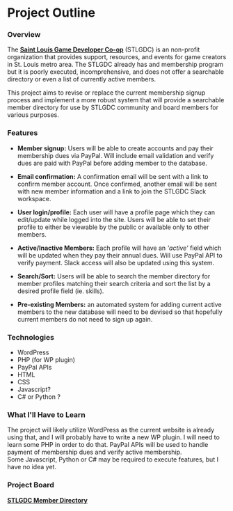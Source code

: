 # Project Outline


### Overview
The **[Saint Louis Game Developer Co-op](http://stlgamedev.com/)** (STLGDC) is an non-profit organization that 
provides support, resources, and events for game creators in St. Louis metro area. 
The STLGDC already has and membership program but it is poorly executed, incomprehensive, 
and does not offer a searchable directory or even a list of currently active members.

This project aims to revise or replace the current membership signup process and 
implement a more robust system that will provide a searchable member directory for use by 
STLGDC community and board members for various purposes.



### Features
* **Member signup:** Users will be able to create accounts and pay their membership dues
via PayPal.  Will include email validation and verify dues are paid with PayPal before adding 
member to the database.

* **Email confirmation:** A confirmation email will be sent with a link to confirm member 
account. Once confirmed, another email will be sent with new member information and a link 
to join the STLGDC Slack workspace.

* **User login/profile:** Each user will have a profile page which they can edit/update while 
logged into the site.  Users will be able to set their profile to either be viewable by the 
public or available only to other members.

* **Active/Inactive Members:** Each profile will have an _'active'_ field which will be updated 
when they pay their annual dues.  Will use PayPal API to verify payment.  Slack access will 
also be updated using this system.

* **Search/Sort:** Users will be able to search the member directory for member profiles 
matching their search criteria and sort the list by a desired profile field (ie. skills).

* **Pre-existing Members:** an automated system for adding current active members to the new 
database will need to be devised so that hopefully current members do not need to sign up again.



### Technologies
* WordPress
* PHP (for WP plugin)
* PayPal APIs
* HTML
* CSS
* Javascript?
* C# or Python ?



### What I'll Have to Learn
The project will likely utilize WordPress as the current website is already using that, and I will probably have to write a new WP plugin.  I will need to learn some PHP in order to do that.
PayPal APIs will be used to handle payment of membership dues and verify active membership.  
Some Javascript, Python or C# may be required to execute features, but I have no idea yet.



### Project Board
**[STLGDC Member Directory](https://trello.com/b/NtOhIJnp/stlgdc-member-directory)**